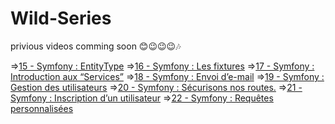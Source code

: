 # Wild-Series


privious videos comming soon 😊😉😉😉🎶



=>[15 - Symfony : EntityType](https://www.loom.com/share/65f124bb5f844d6c8b882b0847e92146)
=>[16 - Symfony : Les fixtures](https://www.loom.com/share/05fe2cba3c7b459694314a60cd2b3b10)
=>[17 - Symfony : Introduction aux “Services”](https://www.loom.com/share/9ad59b90f3e54988a729b2285bc915da)
=>[18 - Symfony : Envoi d’e-mail](https://www.loom.com/share/fc62e18bfd34439a86942abe8b8282a0)
=>[19 - Symfony : Gestion des utilisateurs](https://www.loom.com/share/3a998036e87e4b29b034f79b341ddcf5)
=>[20 - Symfony : Sécurisons nos routes.](https://www.loom.com/share/e1eb5366e3e54909a869bbacb0b281a4)
=>[21 - Symfony : Inscription d’un utilisateur](https://www.loom.com/share/c0fdd53f401341a7812e0a0a8bc87e66)
=>[22 - Symfony : Requêtes personnalisées](https://www.loom.com/share/acfcb600b63f4825b4130dc322f25dd5)